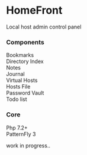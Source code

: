 # HomeFront

Local host admin control panel  

### Components 

Bookmarks  
Directory Index  
Notes  
Journal   
Virtual Hosts  
Hosts File  
Password Vault  
Todo list  

### Core

Php 7.2+  
PatternFly 3  

work in progress..    

